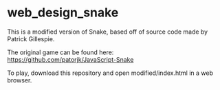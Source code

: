 # web_design_snake

This is a modified version of Snake, based off of source code made by Patrick Gillespie.

The original game can be found here:
https://github.com/patorjk/JavaScript-Snake

To play, download this repository and open modified/index.html in a web browser.
